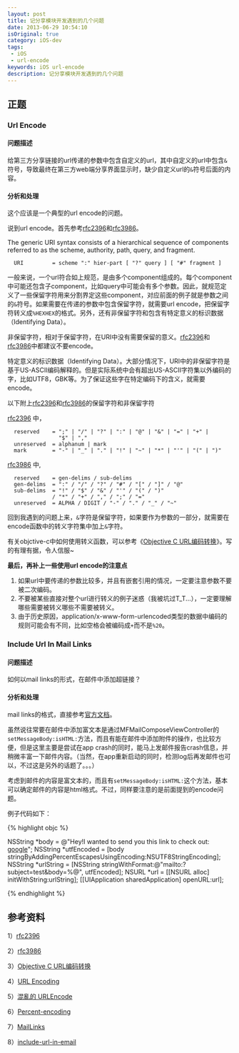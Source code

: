 ```yaml
---
layout: post
title: 记分享模块开发遇到的几个问题
date: 2013-06-29 10:54:10
isOriginal: true
category: iOS-dev
tags:
 - iOS
 - url-encode
keywords: iOS url-encode
description: 记分享模块开发遇到的几个问题
---
```


## 正题

### Url Encode

#### 问题描述

给第三方分享链接的url传递的参数中包含自定义的url，其中自定义的url中包含`&`符号，导致最终在第三方web端分享界面显示时，缺少自定义url的`&`符号后面的内容。

#### 分析和处理

这个应该是一个典型的url encode的问题。

说到url encode。首先参考[rfc2396][1]和[rfc3986][2]。

>
   The generic URI syntax consists of a hierarchical sequence of
   components referred to as the scheme, authority, path, query, and
   fragment.
>
      URI         = scheme ":" hier-part [ "?" query ] [ "#" fragment ]

一般来说，一个url符合如上规范，是由多个component组成的。每个component中可能还包含子component，比如query中可能会有多个参数。因此，就规范定义了一些保留字符用来分割界定这些component，对应前面的例子就是参数之间的`&`符号。如果需要在传递的参数中包含保留字符，就需要url encode，把保留字符转义成`%HEXHEX`的格式。另外，还有非保留字符和包含有特定意义的标识数据（Identifying Data）。

非保留字符，相对于保留字符，在URI中没有需要保留的意义。[rfc2396][1]和[rfc3986][2]中都建议不要encode。

特定意义的标识数据（Identifying Data）。大部分情况下，URI中的非保留字符是基于US-ASCII编码解释的。但是实际系统中会有超出US-ASCII字符集以外编码的字，比如UTF8，GBK等。为了保证这些字在特定编码下的含义，就需要encode。
  
以下附上[rfc2396][1]和[rfc3986][2]的保留字符和非保留字符

[rfc2396][1] 中，
>
      reserved    = ";" | "/" | "?" | ":" | "@" | "&" | "=" | "+" |
                    "$" | ","
      unreserved  = alphanum | mark
      mark        = "-" | "_" | "." | "!" | "~" | "*" | "'" | "(" | ")"

[rfc3986][2] 中,
>
      reserved    = gen-delims / sub-delims
      gen-delims  = ":" / "/" / "?" / "#" / "[" / "]" / "@"
      sub-delims  = "!" / "$" / "&" / "'" / "(" / ")"
                  / "*" / "+" / "," / ";" / "="
      unreserved  = ALPHA / DIGIT / "-" / "." / "_" / "~"


回到我遇到的问题上来，`&`字符是保留字符，如果要作为参数的一部分，就需要在encode函数中的转义字符集中加上`&`字符。

有关objctive-c中如何使用转义函数，可以参考《[Objective C URL编码转换][3]》。写的有理有据，令人信服~

**最后，再补上一些使用url encode的注意点**

1. 如果url中要传递的参数比较多，并且有嵌套引用的情况，一定要注意参数不要被二次编码。
2. 不要被某些直接对整个url进行转义的例子迷惑（我被坑过T_T...），一定要理解哪些需要被转义哪些不需要被转义。
3. 由于历史原因，application/x-www-form-urlencoded类型的数据中编码的规则可能会有不同，比如空格会被编码成`+`而不是`%20`。

### Include Url In Mail Links

#### 问题描述

如何以mail links的形式，在邮件中添加超链接？

#### 分析和处理

mail links的格式，直接参考[官方文档][7]。

虽然说往常要在邮件中添加富文本是通过MFMailComposeViewController的`setMessageBody:isHTML:`方法，而且有能在邮件中添加附件的操作，也比较方便，但是这里主要是尝试在app crash的同时，能马上发邮件报告crash信息，并稍微丰富一下邮件内容。（当然，在app重新启动的同时，检测log后再发邮件也可以，不过这是另外的话题了。。。）

考虑到邮件的内容是富文本的，而且有`setMessageBody:isHTML:`这个方法，基本可以确定邮件的内容是html格式。不过，同样要注意的是前面提到的encode问题。

例子代码如下：

{% highlight objc %}

NSString *body = @"Hey!I wanted to send you this link to check out: <a href='http://www.google.com'>google</a>";
NSString *utfEncoded = [body stringByAddingPercentEscapesUsingEncoding:NSUTF8StringEncoding]; 
NSString *urlString = [NSString stringWithFormat:@\"mailto:?subject=test&body=%@\", utfEncoded];
NSURL *url = [[NSURL alloc] initWithString:urlString];
[[UIApplication sharedApplication] openURL:url];

{% endhighlight %}


## 参考资料

1）[rfc2396][1]

2）[rfc3986][2]

3）[Objective C URL编码转换][3]

4）[URL Encoding][4]

5）[混亂的 URLEncode][5]

6）[Percent-encoding][6]

7）[MailLinks][7]

8）[include-url-in-email][8]

[1]: http://www.ietf.org/rfc/rfc2396.txt "rfc2396"
[2]: http://www.ietf.org/rfc/rfc3986.txt "rfc3986"
[3]: http://www.winddisk.com/2012/05/26/objective_c_url_encode/ "objective_c_url_encode"
[4]: http://www.cocoanetics.com/2009/08/url-encoding/ "url-encoding"
[5]: http://blog.ericsk.org/archives/1423 "混亂的 URLEncode"
[6]: http://en.wikipedia.org/wiki/Percent-encoding "Percent-encoding"
[7]: http://developer.apple.com/library/ios/#featuredarticles/iPhoneURLScheme_Reference/Articles/MailLinks.html "MailLinks"
[8]: http://iphonedevsdk.com/forum/iphone-sdk-development/9527-include-url-in-email.html "include-url-in-email"

